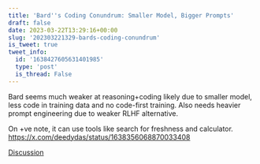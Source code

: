 ```yaml
---
title: 'Bard''s Coding Conundrum: Smaller Model, Bigger Prompts'
draft: false
date: 2023-03-22T13:29:16+00:00
slug: '202303221329-bards-coding-conundrum'
is_tweet: true
tweet_info:
  id: '1638427605631401985'
  type: 'post'
  is_thread: False
---
```




Bard seems much weaker at reasoning+coding likely due to smaller model, less code in training data and no code-first training. Also needs heavier prompt engineering due to weaker RLHF alternative.

On +ve note, it can use tools like search for freshness and calculator. <https://x.com/deedydas/status/1638356068870033408>

[Discussion](https://x.com/sytelus/status/1638427605631401985)

